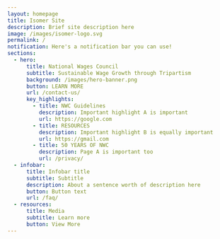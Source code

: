```yaml
---
layout: homepage
title: Isomer Site
description: Brief site description here
image: /images/isomer-logo.svg
permalink: /
notification: Here's a notification bar you can use!
sections:
  - hero:
      title: National Wages Council
      subtitle: Sustainable Wage Growth through Tripartism
      background: /images/hero-banner.png
      button: LEARN MORE
      url: /contact-us/
      key_highlights:
        - title: NWC Guidelines
          description: Important highlight A is important
          url: https://google.com
        - title: RESOURCES
          description: Important highlight B is equally important
          url: https://gmail.com
        - title: 50 YEARS OF NWC
          description: Page A is important too
          url: /privacy/
  - infobar:
      title: Infobar title
      subtitle: Subtitle
      description: About a sentence worth of description here
      button: Button text
      url: /faq/
  - resources:
      title: Media
      subtitle: Learn more
      button: View More
---
```

